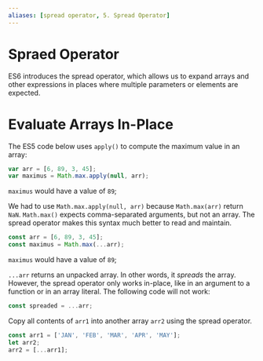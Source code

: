 ```yaml
---
aliases: [spread operator, 5. Spread Operator]
---
```


# Spraed Operator
ES6 introduces the spread operator, which allows us to expand arrays and other expressions in places where multiple parameters or elements are expected.

# Evaluate Arrays In-Place

The ES5 code below uses `apply()` to compute the maximum value in an array:

```js
var arr = [6, 89, 3, 45];
var maximus = Math.max.apply(null, arr);
```
`maximus` would have a value of `89`;

We had to use `Math.max.apply(null, arr)` because `Math.max(arr)` return `NaN`. `Math.max()` expects comma-separated arguments, but not an array. The spread operator makes this syntax much better to read and maintain.

```js
const arr = [6, 89, 3, 45];
const maximus = Math.max(...arr);
```
`maximus` would have a value of `89`;

`...arr` returns an unpacked array. In other words, it *spreads* the array. However, the spread operator only works in-place, like in an argument to a function or in an array literal. The following code will not work:

```js
const spreaded = ...arr;
```

Copy all contents of `arr1` into another array `arr2` using the spread operator.

```js
const arr1 = ['JAN', 'FEB', 'MAR', 'APR', 'MAY'];
let arr2;
arr2 = [...arr1];
```
